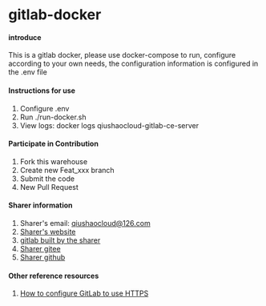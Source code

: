 # gitlab-docker

#### introduce
This is a gitlab docker, please use docker-compose to run, configure according to your own needs, the configuration information is configured in the .env file

#### Instructions for use

1. Configure .env
2. Run ./run-docker.sh
3. View logs: docker logs qiushaocloud-gitlab-ce-server

#### Participate in Contribution

1. Fork this warehouse
2. Create new Feat_xxx branch
3. Submit the code
4. New Pull Request


#### Sharer information

1. Sharer's email: qiushaocloud@126.com
2. [Sharer's website](https://www.qiushaocloud.top)
3. [gitlab built by the sharer](https://www.qiushaocloud.top/gitlab/qiushaocloud)
3. [Sharer gitee](https://gitee.com/qiushaocloud/dashboard/projects)
3. [Sharer github](https://github.com/qiushaocloud?tab=repositories)


#### Other reference resources
1. [How to configure GitLab to use HTTPS](reference-gitlab_https_docker_compose.md)